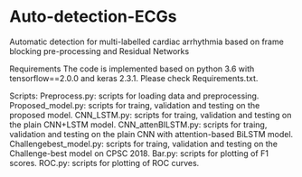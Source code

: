# Auto-detection-ECGs
Automatic detection for multi-labelled cardiac arrhythmia based on frame blocking pre-processing and Residual Networks

Requirements
The code is implemented based on python 3.6 with tensorflow==2.0.0 and keras 2.3.1. Please check Requirements.txt.

Scripts:
Preprocess.py: scripts for loading data and preprocessing. 
Proposed_model.py: scripts for traing, validation and testing on the proposed model.
CNN_LSTM.py: scripts for traing, validation and testing on the plain CNN+LSTM model.
CNN_attenBILSTM.py: scripts for traing, validation and testing on the plain CNN with attention-based BiLSTM model.
Challengebest_model.py: scripts for traing, validation and testing on the Challenge-best model on CPSC 2018.
Bar.py: scripts for plotting of F1 scores.
ROC.py: scripts for plotting of ROC curves.

